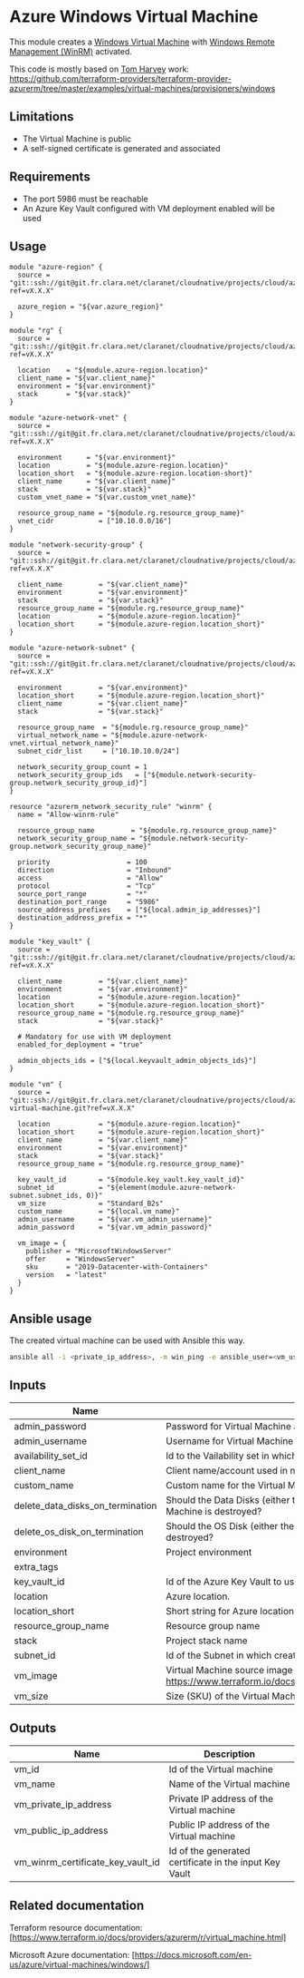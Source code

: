 # Azure Windows Virtual Machine

This module creates a [Windows Virtual Machine](https://docs.microsoft.com/en-us/azure/virtual-machines/windows/) with 
[Windows Remote Management (WinRM)](https://docs.microsoft.com/en-us/windows/desktop/WinRM/portal) activated.

This code is mostly based on [Tom Harvey](https://github.com/tombuildsstuff) work: https://github.com/terraform-providers/terraform-provider-azurerm/tree/master/examples/virtual-machines/provisioners/windows

## Limitations

* The Virtual Machine is public
* A self-signed certificate is generated and associated

## Requirements

* The port 5986 must be reachable
* An Azure Key Vault configured with VM deployment enabled will be used

## Usage

```hcl
module "azure-region" {
  source = "git::ssh://git@git.fr.clara.net/claranet/cloudnative/projects/cloud/azure/terraform/modules/regions.git?ref=vX.X.X"

  azure_region = "${var.azure_region}"
}

module "rg" {
  source = "git::ssh://git@git.fr.clara.net/claranet/cloudnative/projects/cloud/azure/terraform/modules/rg.git?ref=vX.X.X"

  location    = "${module.azure-region.location}"
  client_name = "${var.client_name}"
  environment = "${var.environment}"
  stack       = "${var.stack}"
}

module "azure-network-vnet" {
  source = "git::ssh://git@git.fr.clara.net/claranet/cloudnative/projects/cloud/azure/terraform/modules/vnet.git?ref=vX.X.X"
    
  environment      = "${var.environment}"
  location         = "${module.azure-region.location}"
  location_short   = "${module.azure-region.location-short}"
  client_name      = "${var.client_name}"
  stack            = "${var.stack}"
  custom_vnet_name = "${var.custom_vnet_name}"

  resource_group_name = "${module.rg.resource_group_name}"
  vnet_cidr           = ["10.10.0.0/16"]
}

module "network-security-group" {
  source = "git::ssh://git@git.fr.clara.net/claranet/cloudnative/projects/cloud/azure/terraform/modules/nsg.git?ref=vX.X.X"

  client_name         = "${var.client_name}"
  environment         = "${var.environment}"
  stack               = "${var.stack}"
  resource_group_name = "${module.rg.resource_group_name}"
  location            = "${module.azure-region.location}"
  location_short      = "${module.azure-region.location_short}"
}

module "azure-network-subnet" {
  source = "git::ssh://git@git.fr.clara.net/claranet/cloudnative/projects/cloud/azure/terraform/modules/subnet.git?ref=vX.X.X"

  environment         = "${var.environment}"
  location_short      = "${module.azure-region.location_short}"
  client_name         = "${var.client_name}"
  stack			      = "${var.stack}"

  resource_group_name  = "${module.rg.resource_group_name}"
  virtual_network_name = "${module.azure-network-vnet.virtual_network_name}"
  subnet_cidr_list     = ["10.10.10.0/24"]

  network_security_group_count = 1
  network_security_group_ids   = ["${module.network-security-group.network_security_group_id}"]
}

resource "azurerm_network_security_rule" "winrm" {
  name = "Allow-winrm-rule"

  resource_group_name         = "${module.rg.resource_group_name}"
  network_security_group_name = "${module.network-security-group.network_security_group_name}"

  priority                   = 100
  direction                  = "Inbound"
  access                     = "Allow"
  protocol                   = "Tcp"
  source_port_range          = "*"
  destination_port_range     = "5986"
  source_address_prefixes    = ["${local.admin_ip_addresses}"]
  destination_address_prefix = "*"
}

module "key_vault" {
  source = "git::ssh://git@git.fr.clara.net/claranet/cloudnative/projects/cloud/azure/terraform/modules/keyvault.git?ref=vX.X.X"

  client_name         = "${var.client_name}"
  environment         = "${var.environment}"
  location            = "${module.azure-region.location}"
  location_short      = "${module.azure-region.location_short}"
  resource_group_name = "${module.rg.resource_group_name}"
  stack               = "${var.stack}"

  # Mandatory for use with VM deployment
  enabled_for_deployment = "true"

  admin_objects_ids = ["${local.keyvault_admin_objects_ids}"]
}

module "vm" {
  source = "git::ssh://git@git.fr.clara.net/claranet/cloudnative/projects/cloud/azure/terraform/features/windows-virtual-machine.git?ref=vX.X.X"

  location            = "${module.azure-region.location}"
  location_short      = "${module.azure-region.location_short}"
  client_name         = "${var.client_name}"
  environment         = "${var.environment}"
  stack               = "${var.stack}"
  resource_group_name = "${module.rg.resource_group_name}"

  key_vault_id        = "${module.key_vault.key_vault_id}"
  subnet_id           = "${element(module.azure-network-subnet.subnet_ids, 0)}"
  vm_size             = "Standard_B2s"
  custom_name         = "${local.vm_name}"
  admin_username      = "${var.vm_admin_username}"
  admin_password      = "${var.vm_admin_password}"

  vm_image = {
    publisher = "MicrosoftWindowsServer"
    offer     = "WindowsServer"
    sku       = "2019-Datacenter-with-Containers"
    version   = "latest"
  }
}
```

## Ansible usage

The created virtual machine can be used with Ansible this way.

```bash
ansible all -i <private_ip_address>, -m win_ping -e ansible_user=<vm_username> -e ansible_password==<vm_password> -e ansible_connection=winrm -e ansible_winrm_server_cert_validation=ignore
```

## Inputs

| Name | Description | Type | Default | Required |
|------|-------------|:----:|:-----:|:-----:|
| admin\_password | Password for Virtual Machine administrator account | string | n/a | yes |
| admin\_username | Username for Virtual Machine administrator account | string | n/a | yes |
| availability\_set\_id | Id to the Vailability set in which host the Virtual Machine. | string | n/a | yes |
| client\_name | Client name/account used in naming | string | n/a | yes |
| custom\_name | Custom name for the Virtual Machine. Should be suffixed by "-vm". Generated if not set. | string | `""` | no |
| delete\_data\_disks\_on\_termination | Should the Data Disks (either the Managed Disks / VHD Blobs) be deleted when the Virtual Machine is destroyed? | string | `"false"` | no |
| delete\_os\_disk\_on\_termination | Should the OS Disk (either the Managed Disk / VHD Blob) be deleted when the Virtual Machine is destroyed? | string | `"false"` | no |
| environment | Project environment | string | n/a | yes |
| extra\_tags |  | map | `<map>` | no |
| key\_vault\_id | Id of the Azure Key Vault to use for VM certificate | string | n/a | yes |
| location | Azure location. | string | n/a | yes |
| location\_short | Short string for Azure location. | string | n/a | yes |
| resource\_group\_name | Resource group name | string | n/a | yes |
| stack | Project stack name | string | n/a | yes |
| subnet\_id | Id of the Subnet in which create the Virtual Machine | string | n/a | yes |
| vm\_image | Virtual Machine source image information. See https://www.terraform.io/docs/providers/azurerm/r/virtual_machine.html#storage_image_reference | map | `<map>` | no |
| vm\_size | Size (SKU) of the Virtual Machin to create. | string | n/a | yes |

## Outputs

| Name | Description |
|------|-------------|
| vm\_id | Id of the Virtual machine |
| vm\_name | Name of the Virtual machine |
| vm\_private\_ip\_address | Private IP address of the Virtual machine |
| vm\_public\_ip\_address | Public IP address of the Virtual machine |
| vm\_winrm\_certificate\_key\_vault\_id | Id of the generated certificate in the input Key Vault |

## Related documentation

Terraform resource documentation: [https://www.terraform.io/docs/providers/azurerm/r/virtual_machine.html]

Microsoft Azure documentation: [https://docs.microsoft.com/en-us/azure/virtual-machines/windows/]

